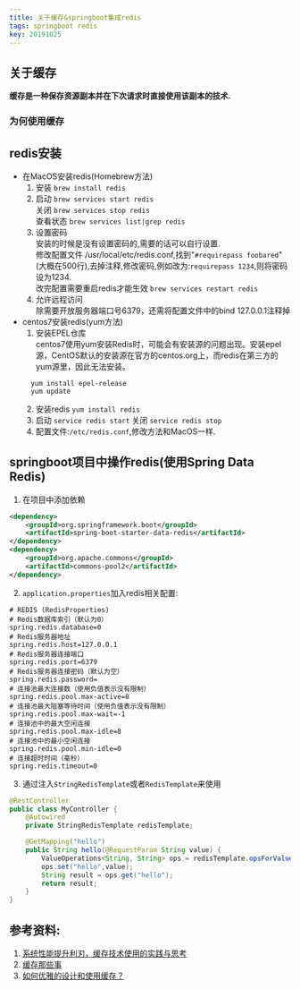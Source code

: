 ```yaml
---
title: 关于缓存&springboot集成redis
tags: springboot redis  
key: 20191025
---
```


## 关于缓存
**缓存是一种保存资源副本并在下次请求时直接使用该副本的技术.**
### 为何使用缓存


## redis安装

+ 在MacOS安装redis(Homebrew方法)
    1. 安装 `brew install redis`
    2. 启动 `brew services start redis`   
    关闭 `brew services stop redis`   
    查看状态 `brew services list|grep redis`
    1. 设置密码   
    安装的时候是没有设置密码的,需要的话可以自行设置.   
    修改配置文件 /usr/local/etc/redis.conf,找到"`#requirepass foobared`"(大概在500行),去掉注释,修改密码,例如改为:`requirepass 1234`,则将密码设为1234.   
    改完配置需要重启redis才能生效   `brew services restart redis`
    1. 允许远程访问   
    除需要开放服务器端口号6379，还需将配置文件中的bind 127.0.0.1注释掉
+ centos7安装redis(yum方法)
  1. 安装EPEL仓库   
  centos7使用yum安装Redis时，可能会有安装源的问题出现。安装epel源，CentOS默认的安装源在官方的centos.org上，而redis在第三方的yum源里，因此无法安装。   
  ```shell
    yum install epel-release
    yum update
  ```
  2. 安装redis  `yum install redis`
  3. 启动   `service redis start`
   关闭 `service redis stop`
  4. 配置文件:`/etc/redis.conf`,修改方法和MacOS一样.

## springboot项目中操作redis(使用Spring Data Redis)
1. 在项目中添加依赖
```xml
<dependency>
    <groupId>org.springframework.boot</groupId>
    <artifactId>spring-boot-starter-data-redis</artifactId>
</dependency>
<dependency>
    <groupId>org.apache.commons</groupId>
    <artifactId>commons-pool2</artifactId>
</dependency>
```
2. `application.properties`加入redis相关配置:
```properties
# REDIS (RedisProperties)
# Redis数据库索引（默认为0）
spring.redis.database=0
# Redis服务器地址
spring.redis.host=127.0.0.1
# Redis服务器连接端口
spring.redis.port=6379  
# Redis服务器连接密码（默认为空）
spring.redis.password=
# 连接池最大连接数（使用负值表示没有限制）
spring.redis.pool.max-active=8  
# 连接池最大阻塞等待时间（使用负值表示没有限制）
spring.redis.pool.max-wait=-1  
# 连接池中的最大空闲连接
spring.redis.pool.max-idle=8  
# 连接池中的最小空闲连接
spring.redis.pool.min-idle=0  
# 连接超时时间（毫秒）
spring.redis.timeout=0

```
3. 通过注入`StringRedisTemplate`或者`RedisTemplate`来使用
```java
@RestController
public class MyController {
    @Autowired
    private StringRedisTemplate redisTemplate;

    @GetMapping("hello")
    public String hello(@RequestParam String value) {
        ValueOperations<String, String> ops = redisTemplate.opsForValue();
        ops.set("hello",value);
        String result = ops.get("hello");
        return result;
    }
}
```

## 参考资料:
1. [系统性能提升利刃，缓存技术使用的实践与思考](https://www.infoq.cn/article/ORUHqcGub_XQ4Bbp8UKy)
2. [缓存那些事](https://tech.meituan.com/2017/03/17/cache-about.html)
3. [如何优雅的设计和使用缓存？](https://juejin.im/post/5b849878e51d4538c77a974a)
